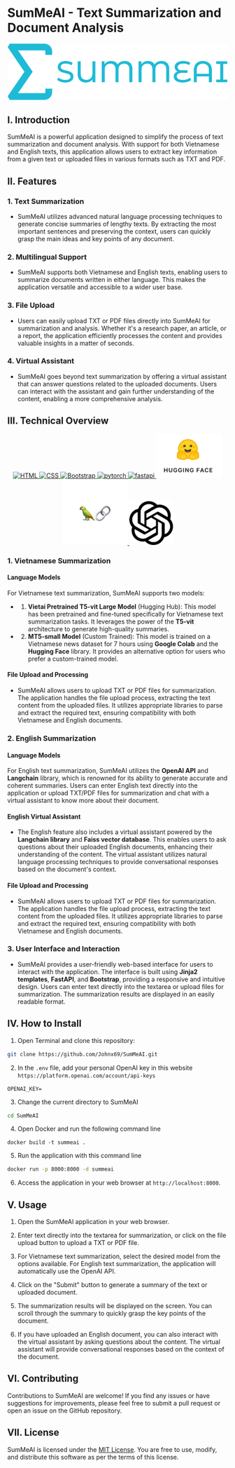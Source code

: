 # SumMeAI - Text Summarization and Document Analysis

<img src = "static/images/logo/summeai.png"/>

## I. Introduction
SumMeAI is a powerful application designed to simplify the process of text summarization and document analysis. With support for both Vietnamese and English texts, this application allows users to extract key information from a given text or uploaded files in various formats such as TXT and PDF.

## II. Features

### 1. Text Summarization
- SumMeAI utilizes advanced natural language processing techniques to generate concise summaries of lengthy texts. By extracting the most important sentences and preserving the context, users can quickly grasp the main ideas and key points of any document.

### 2. Multilingual Support
- SumMeAI supports both Vietnamese and English texts, enabling users to summarize documents written in either language. This makes the application versatile and accessible to a wider user base.

### 3. File Upload
- Users can easily upload TXT or PDF files directly into SumMeAI for summarization and analysis. Whether it's a research paper, an article, or a report, the application efficiently processes the content and provides valuable insights in a matter of seconds.

### 4. Virtual Assistant
- SumMeAI goes beyond text summarization by offering a virtual assistant that can answer questions related to the uploaded documents. Users can interact with the assistant and gain further understanding of the content, enabling a more comprehensive analysis.

## III. Technical Overview
<p align="center">
  <a href="https://en.wikipedia.org/wiki/HTML" target="_blank" rel="noreferrer">
    <img src="https://www.vectorlogo.zone/logos/w3_html5/w3_html5-icon.svg" alt="HTML" width="100" height="100"/>
  </a>
  <a href="https://en.wikipedia.org/wiki/CSS" target="_blank" rel="noreferrer">
    <img src="https://www.vectorlogo.zone/logos/w3_css/w3_css-icon.svg" alt="CSS" width="100" height="100"/>
  </a>
  <a href="https://getbootstrap.com/" target="_blank" rel="noreferrer">
    <img src="https://www.vectorlogo.zone/logos/getbootstrap/getbootstrap-ar21.svg" alt="Bootstrap" width="150" height="100"/>
  </a>
  <a href="https://pytorch.org/" target="_blank" rel="noreferrer">
    <img src="https://www.vectorlogo.zone/logos/pytorch/pytorch-icon.svg" alt="pytorch" width="100" height="100"/>
  </a>
  <a href="https://fastapi.tiangolo.com/" target="_blank" rel="noreferrer">
    <img src="https://cdn.worldvectorlogo.com/logos/fastapi.svg" alt="fastapi" width="100" height="100"/>
  </a>
  <a href="https://huggingface.co/" target="_blank" rel="noreferrer">
    <img src="static/images/readme/Huggingface.png" alt="huggingface" width="150" height="100"/>
  </a>
  <a href="https://python.langchain.com/en/latest/index.html" target="_blank" rel="noreferrer">
    <img src="static/images/readme/Langchain.png" alt="langchain" width="150" height="150"/>
  </a>
  <a href="https://openai.com/" target="_blank" rel="noreferrer">
    <img src="static/images/readme/Openai.png" alt="openai" width="100" height="100"/>
  </a>
</p>

### 1. Vietnamese Summarization

#### Language Models

For Vietnamese text summarization, SumMeAI supports two models:

- 1. **Vietai Pretrained T5-vit Large Model** (Hugging Hub): This model has been pretrained and fine-tuned specifically for Vietnamese text summarization tasks. It leverages the power of the **T5-vit** architecture to generate high-quality summaries.

- 2. **MT5-small Model** (Custom Trained): This model is trained on a Vietnamese news dataset for 7 hours using **Google Colab** and the **Hugging Face** library. It provides an alternative option for users who prefer a custom-trained model.

#### File Upload and Processing

- SumMeAI allows users to upload TXT or PDF files for summarization. The application handles the file upload process, extracting the text content from the uploaded files. It utilizes appropriate libraries to parse and extract the required text, ensuring compatibility with both Vietnamese and English documents.


### 2. English Summarization

#### Language Models

For English text summarization, SumMeAI utilizes the **OpenAI API** and **Langchain** library, which is renowned for its ability to generate accurate and coherent summaries. Users can enter English text directly into the application or upload TXT/PDF files for summarization and chat with a virtual assistant to know more about their document. 

#### English Virtual Assistant

- The English feature also includes a virtual assistant powered by the **Langchain library** and **Faiss vector database**. This enables users to ask questions about their uploaded English documents, enhancing their understanding of the content. The virtual assistant utilizes natural language processing techniques to provide conversational responses based on the document's context.

#### File Upload and Processing

- SumMeAI allows users to upload TXT or PDF files for summarization. The application handles the file upload process, extracting the text content from the uploaded files. It utilizes appropriate libraries to parse and extract the required text, ensuring compatibility with both Vietnamese and English documents.


### 3. User Interface and Interaction

- SumMeAI provides a user-friendly web-based interface for users to interact with the application. The interface is built using **Jinja2 templates**, **FastAPI**, and **Bootstrap**, providing a responsive and intuitive design. Users can enter text directly into the textarea or upload files for summarization. The summarization results are displayed in an easily readable format.

## IV. How to Install

1. Open Terminal and clone this repository:

```bash
git clone https://github.com/Johnx69/SumMeAI.git
```

2. In the `.env` file, add your personal OpenAI key in this website `https://platform.openai.com/account/api-keys`

```.env
OPENAI_KEY=
```

3. Change the current directory to SumMeAI

```bash
cd SumMeAI
```

4. Open Docker and run the following command line

```
docker build -t summeai .
```

5. Run the application with this command line

```bash
docker run -p 8000:8000 -d summeai
```

6. Access the application in your web browser at `http://localhost:8000`.

## V. Usage

1. Open the SumMeAI application in your web browser.

2. Enter text directly into the textarea for summarization, or click on the file upload button to upload a TXT or PDF file.

3. For Vietnamese text summarization, select the desired model from the options available. For English text summarization, the application will automatically use the OpenAI API.

4. Click on the "Submit" button to generate a summary of the text or uploaded document.

5. The summarization results will be displayed on the screen. You can scroll through the summary to quickly grasp the key points of the document.

6. If you have uploaded an English document, you can also interact with the virtual assistant by asking questions about the content. The virtual assistant will provide conversational responses based on the context of the document.

## VI. Contributing

Contributions to SumMeAI are welcome! If you find any issues or have suggestions for improvements, please feel free to submit a pull request or open an issue on the GitHub repository.

## VII. License

SumMeAI is licensed under the [MIT License](https://opensource.org/licenses/MIT). You are free to use, modify, and distribute this software as per the terms of this license.

